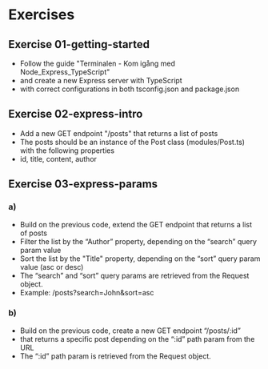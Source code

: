 # Exercises

## Exercise 01-getting-started
- Follow the guide "Terminalen - Kom igång med Node_Express_TypeScript"
- and create a new Express server with TypeScript
- with correct configurations in both tsconfig.json and package.json

## Exercise 02-express-intro
- Add a new GET endpoint "/posts" that returns a list of posts
- The posts should be an instance of the Post class (modules/Post.ts) with the following properties
- id, title, content, author

## Exercise 03-express-params

### a)
- Build on the previous code, extend the GET endpoint that returns a list of posts
- Filter the list by the “Author” property, depending on the “search” query param value
- Sort the list by the "Title" property, depending on the “sort” query param value (asc or desc)
- The “search” and “sort” query params are retrieved from the Request object.
- Example: /posts?search=John&sort=asc

### b)
- Build on the previous code, create a new GET endpoint “/posts/:id” 
- that returns a specific post depending on the “:id” path param from the URL 
- The “:id” path param is retrieved from the Request object.
